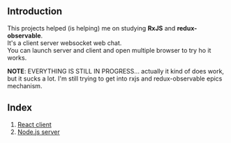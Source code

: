 ## Introduction

This projects helped (is helping) me on studying **RxJS** and **redux-observable**.  
It's a client server websocket web chat.  
You can launch server and client and open multiple browser to try ho it works.

**NOTE**: EVERYTHING IS STILL IN PROGRESS... actually it kind of does work, but it sucks a lot. I'm still trying to get into rxjs and redux-observable epics mechanism.

## Index

 1. [React client](./chat-client)
 2. [Node.js server](./chat-server-nodejs)
